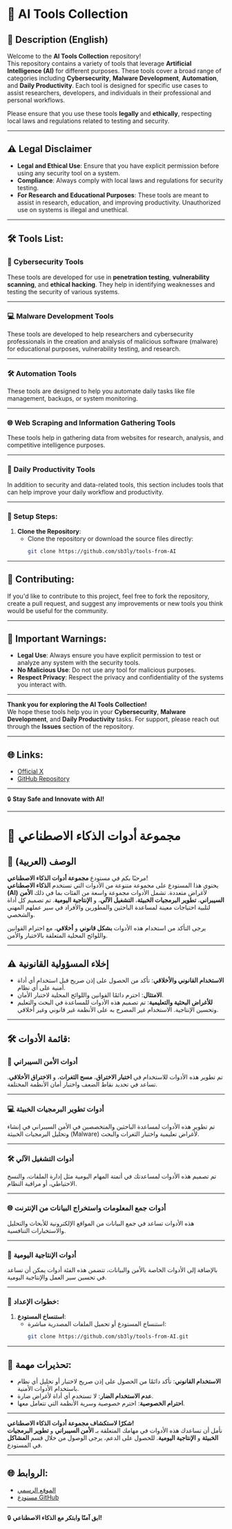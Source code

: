 # 🔐 AI Tools Collection

## 📝 Description (English)
Welcome to the **AI Tools Collection** repository!  
This repository contains a variety of tools that leverage **Artificial Intelligence (AI)** for different purposes. These tools cover a broad range of categories including **Cybersecurity**, **Malware Development**, **Automation**, and **Daily Productivity**. Each tool is designed for specific use cases to assist researchers, developers, and individuals in their professional and personal workflows.

Please ensure that you use these tools **legally** and **ethically**, respecting local laws and regulations related to testing and security.

---

## ⚠️ Legal Disclaimer
- **Legal and Ethical Use**: Ensure that you have explicit permission before using any security tool on a system.
- **Compliance**: Always comply with local laws and regulations for security testing.
- **For Research and Educational Purposes**: These tools are meant to assist in research, education, and improving productivity. Unauthorized use on systems is illegal and unethical.

---

## 🛠️ Tools List:

### 🔐 **Cybersecurity Tools**
These tools are developed for use in **penetration testing**, **vulnerability scanning**, and **ethical hacking**. They help in identifying weaknesses and testing the security of various systems.

---

### 💻 **Malware Development Tools**
These tools are developed to help researchers and cybersecurity professionals in the creation and analysis of malicious software (malware) for educational purposes, vulnerability testing, and research.

---

### 🛠️ **Automation Tools**
These tools are designed to help you automate daily tasks like file management, backups, or system monitoring.

---

### 🌐 **Web Scraping and Information Gathering Tools**
These tools help in gathering data from websites for research, analysis, and competitive intelligence purposes.

---

### 📅 **Daily Productivity Tools**
In addition to security and data-related tools, this section includes tools that can help improve your daily workflow and productivity.

---

### 🚀 Setup Steps:
1. **Clone the Repository**:
   - Clone the repository or download the source files directly:
     ```bash
     git clone https://github.com/sb3ly/tools-from-AI
     ```


---


## 🤝 Contributing:
If you'd like to contribute to this project, feel free to fork the repository, create a pull request, and suggest any improvements or new tools you think would be useful for the community.

---

## 🚨 Important Warnings:
- **Legal Use**: Always ensure you have explicit permission to test or analyze any system with the security tools.
- **No Malicious Use**: Do not use any tool for malicious purposes.
- **Respect Privacy**: Respect the privacy and confidentiality of the systems you interact with.

---

**Thank you for exploring the AI Tools Collection!**  
We hope these tools help you in your **Cybersecurity**, **Malware Development**, and **Daily Productivity** tasks. For support, please reach out through the **Issues** section of the repository.

---

## 🌐 Links:
- [Official X](https://x.com/sb3ly)
- [GitHub Repository](https://github.com/sb3ly/)

---

🔒 **Stay Safe and Innovate with AI!**

---

# 🔐 مجموعة أدوات الذكاء الاصطناعي

## 📝 الوصف (العربية)
مرحبًا بكم في مستودع **مجموعة أدوات الذكاء الاصطناعي**!  
يحتوي هذا المستودع على مجموعة متنوعة من الأدوات التي تستخدم **الذكاء الاصطناعي (AI)** لأغراض متعددة. تشمل الأدوات مجموعة واسعة من الفئات بما في ذلك **الأمن السيبراني**، **تطوير البرمجيات الخبيثة**، **التشغيل الآلي**، و **الإنتاجية اليومية**. تم تصميم كل أداة لتلبية احتياجات معينة لمساعدة الباحثين والمطورين والأفراد في سير عملهم المهني والشخصي.

يرجى التأكد من استخدام هذه الأدوات **بشكل قانوني** و **أخلاقي**، مع احترام القوانين واللوائح المحلية المتعلقة بالاختبار والأمن.

---

## ⚠️ إخلاء المسؤولية القانونية
- **الاستخدام القانوني والأخلاقي**: تأكد من الحصول على إذن صريح قبل استخدام أي أداة أمنية على أي نظام.
- **الامتثال**: احترم دائمًا القوانين واللوائح المحلية لاختبار الأمان.
- **للأغراض البحثية والتعليمية**: تم تصميم هذه الأدوات للمساعدة في البحث والتعليم وتحسين الإنتاجية. الاستخدام غير المصرح به على الأنظمة غير قانوني وغير أخلاقي.

---

## 🛠️ قائمة الأدوات:

### 🔐 **أدوات الأمن السيبراني**
تم تطوير هذه الأدوات للاستخدام في **اختبار الاختراق**، **مسح الثغرات**، و **الاختراق الأخلاقي**. تساعد في تحديد نقاط الضعف واختبار أمان الأنظمة المختلفة.

---

### 💻 **أدوات تطوير البرمجيات الخبيثة**
تم تطوير هذه الأدوات لمساعدة الباحثين والمتخصصين في الأمن السيبراني في إنشاء وتحليل البرمجيات الخبيثة (Malware) لأغراض تعليمية واختبار الثغرات والبحث.


---

### 🛠️ **أدوات التشغيل الآلي**
تم تصميم هذه الأدوات لمساعدتك في أتمتة المهام اليومية مثل إدارة الملفات، والنسخ الاحتياطي، أو مراقبة النظام.



---

### 🌐 **أدوات جمع المعلومات واستخراج البيانات من الإنترنت**
هذه الأدوات تساعد في جمع البيانات من المواقع الإلكترونية للأبحاث والتحليل والاستخبارات التنافسية.


---

### 📅 **أدوات الإنتاجية اليومية**
بالإضافة إلى الأدوات الخاصة بالأمن والبيانات، تتضمن هذه الفئة أدوات يمكن أن تساعد في تحسين سير العمل والإنتاجية اليومية.


---

### 🚀 خطوات الإعداد:

1. **استنساخ المستودع**:
   - استنساخ المستودع أو تحميل الملفات المصدرية مباشرة:
     ```bash
     git clone https://github.com/sb3ly/tools-from-AI.git
     ```

---

## 🚨 تحذيرات مهمة:
- **الاستخدام القانوني**: تأكد دائمًا من الحصول على إذن صريح لاختبار أو تحليل أي نظام باستخدام الأدوات الأمنية.
- **عدم الاستخدام الضار**: لا تستخدم أي أداة لأغراض ضارة.
- **احترام الخصوصية**: احترم خصوصية وسرية الأنظمة التي تتعامل معها.

---

**شكرًا لاستكشاف مجموعة أدوات الذكاء الاصطناعي!**  
نأمل أن تساعدك هذه الأدوات في مهامك المتعلقة بـ **الأمن السيبراني** و **تطوير البرمجيات الخبيثة** و **الإنتاجية اليومية**. للحصول على الدعم، يرجى الوصول من خلال قسم **المشاكل** في المستودع.

---

## 🌐 الروابط:
- [الموقع الرسمي](https://yourwebsite.com)
- [مستودع GitHub](https://github.com/yourusername/ai-tools-collection)

---

🔒 **ابق آمنًا وابتكر مع الذكاء الاصطناعي!**
  
